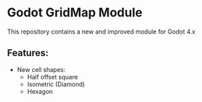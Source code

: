 # Godot GridMap Module

This repository contains a new and improved module for Godot 4.x

## Features:
- New cell shapes:
  - Half offset square
  - Isometric (Diamond)
  - Hexagon
